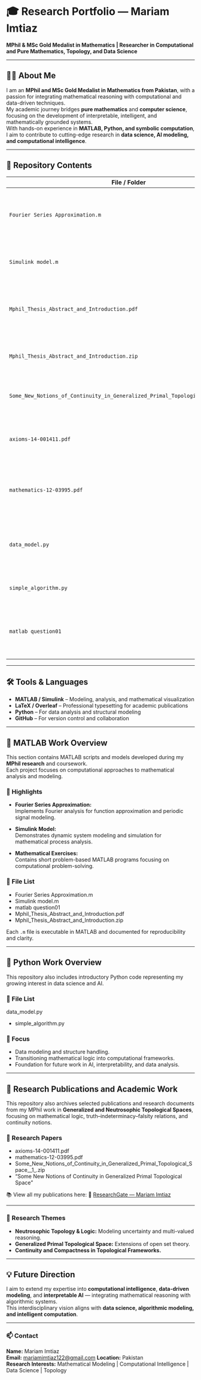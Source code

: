 # 🎓 Research Portfolio — Mariam Imtiaz

**MPhil & MSc Gold Medalist in Mathematics | Researcher in Computational and Pure Mathematics, Topology, and Data Science**

---

## 👩‍🎓 About Me

I am an **MPhil and MSc Gold Medalist in Mathematics from Pakistan**, with a passion for integrating mathematical reasoning with computational and data-driven techniques.  
My academic journey bridges **pure mathematics** and **computer science**, focusing on the development of interpretable, intelligent, and mathematically grounded systems.  
With hands-on experience in **MATLAB, Python, and symbolic computation**, I aim to contribute to cutting-edge research in **data science, AI modeling, and computational intelligence**.

---

## 📂 Repository Contents  

| File / Folder | Description |
|----------------|-------------|
| `Fourier Series Approximation.m` | MATLAB script implementing Fourier Series approximation for signal analysis. |
| `Simulink model.m` | MATLAB Simulink-based model for system simulation. |
| `Mphil_Thesis_Abstract_and_Introduction.pdf` | Abstract and introduction of my M.Phil. thesis (typeset in LaTeX Overleaf). |
| `Mphil_Thesis_Abstract_and_Introduction.zip` | Complete LaTeX Overleaf files for my M.Phil. thesis. |
| `Some_New_Notions_of_Continuity_in_Generalized_Primal_Topological_Space__1_.zip` | Research paper and supporting materials in LaTeX format. |
| `axioms-14-001411.pdf` | Published research paper related to generalized topology. |
| `mathematics-12-03995.pdf` | Published research article on generalized and primal topological structures. |
| `data_model.py` | Example Python script for representing computational data structures. |
| `simple_algorithm.py` | Example Python script for simple algorithm. |
| `matlab question01` | MATLAB-based problems and conceptual exercises for modeling and learning. |

---
## 🛠️ Tools & Languages  
- **MATLAB / Simulink** – Modeling, analysis, and mathematical visualization  
- **LaTeX / Overleaf** – Professional typesetting for academic publications  
- **Python** – For data analysis and structural modeling  
- **GitHub** – For version control and collaboration  

---

## 🧮 MATLAB Work Overview

This section contains MATLAB scripts and models developed during my **MPhil research** and coursework.  
Each project focuses on computational approaches to mathematical analysis and modeling.

### 🔹 Highlights
- **Fourier Series Approximation:**  
  Implements Fourier analysis for function approximation and periodic signal modeling.

- **Simulink Model:**  
  Demonstrates dynamic system modeling and simulation for mathematical process analysis.

- **Mathematical Exercises:**  
  Contains short problem-based MATLAB programs focusing on computational problem-solving.

### 🔹 File List
- Fourier Series Approximation.m
- Simulink model.m
- matlab question01
- Mphil_Thesis_Abstract_and_Introduction.pdf
- Mphil_Thesis_Abstract_and_Introduction.zip

Each `.m` file is executable in MATLAB and documented for reproducibility and clarity.

---

## 🧠 Python Work Overview

This repository also includes introductory Python code representing my growing interest in data science and AI.

### 🔹 File List
data_model.py
- simple_algorithm.py

### 🔹 Focus
- Data modeling and structure handling.  
- Transitioning mathematical logic into computational frameworks.  
- Foundation for future work in AI, interpretability, and data analysis.

---

## 📘 Research Publications and Academic Work

This repository also archives selected publications and research documents from my MPhil work in **Generalized and Neutrosophic Topological Spaces**, focusing on mathematical logic, truth–indeterminacy–falsity relations, and continuity notions.

### 🔹 Research Papers
- axioms-14-001411.pdf
- mathematics-12-03995.pdf
- Some_New_Notions_of_Continuity_in_Generalized_Primal_Topological_Space__1_.zip
 - “Some New Notions of Continuity in Generalized Primal Topological Space”

📚 View all my publications here:
🔗 [ResearchGate — Mariam Imtiaz](https://www.researchgate.net/profile/Mariam-Imtiaz-5)

---

### 🔹 Research Themes
- **Neutrosophic Topology & Logic:** Modeling uncertainty and multi-valued reasoning.  
- **Generalized Primal Topological Space:** Extensions of open set theory.  
- **Continuity and Compactness in Topological Frameworks.**

---

## 💡 Future Direction

I aim to extend my expertise into **computational intelligence**, **data-driven modeling**, and **interpretable AI** — integrating mathematical reasoning with algorithmic systems.  
This interdisciplinary vision aligns with **data science, algorithmic modeling, and intelligent computation**.

---

### 📫 Contact
**Name:** Mariam Imtiaz  
**Email:** mariamimtiaz122@gmail.com 
**Location:** Pakistan  
**Research Interests:** Mathematical Modeling | Computational Intelligence | Data Science | Topology  
